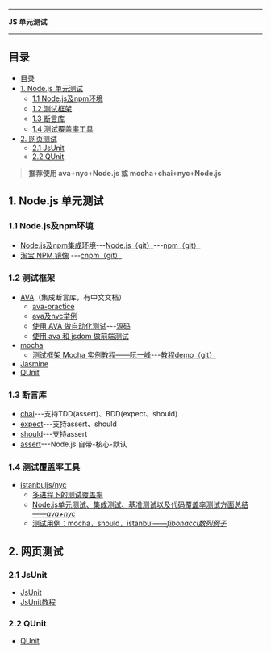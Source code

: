 ___
**JS 单元测试**
___
## 目录
<!-- TOC -->

- [目录](#目录)
- [1. Node.js 单元测试](#1-nodejs-单元测试)
    - [1.1 Node.js及npm环境](#11-nodejs及npm环境)
    - [1.2 测试框架](#12-测试框架)
    - [1.3 断言库](#13-断言库)
    - [1.4 测试覆盖率工具](#14-测试覆盖率工具)
- [2. 网页测试](#2-网页测试)
    - [2.1 JsUnit](#21-jsunit)
    - [2.2 QUnit](#22-qunit)

<!-- /TOC -->

>**推荐使用 ava+nyc+Node.js 或 mocha+chai+nyc+Node.js**

## 1. Node.js 单元测试

### 1.1 Node.js及npm环境 

 * [Node.js及npm集成环境](https://github.com/mochajs/mocha)---[Node.js（git）](https://github.com/nodejs/node)---[npm（git）](https://github.com/npm/npm)
 * [淘宝 NPM 镜像](https://npm.taobao.org) ---[cnpm（git）](https://github.com/cnpm/cnpm)
 
### 1.2 测试框架 

 * [AVA](https://github.com/avajs/ava-docs/blob/master/zh_CN/readme.md)（集成断言库，有中文文档） 
     * [ava-practice](http://i5ting.github.io/ava-practice/)
     * [ava及nyc举例](http://blog.csdn.net/dongshaoshuai/article/details/51684256)
     * [使用 AVA 做自动化测试](http://www.bijishequ.com/detail/438720?p=)---[源码](https://github.com/Barrior/ava-testing-examples)
     * [使用 ava 和 jsdom 做前端测试](https://segmentfault.com/a/1190000005834279)
 * [mocha](https://github.com/mochajs/mocha) 
     * [测试框架 Mocha 实例教程——阮一峰](http://www.ruanyifeng.com/blog/2015/12/a-mocha-tutorial-of-examples.html)---[教程demo（git）](https://github.com/ruanyf/mocha-demos)
 * [Jasmine](https://jasmine.github.io/)
 * [QUnit](http://qunitjs.com/)

### 1.3 断言库 

 * [chai](https://github.com/chaijs/chai)---支持TDD(assert)、BDD(expect、should)
 * [expect](https://github.com/Automattic/expect.js)---支持assert、should
 * [should](https://github.com/shouldjs/should.js)---支持assert
 * [assert](https://nodejs.org/api/assert.html)---Node.js 自带-核心-默认

### 1.4 测试覆盖率工具 

 * [istanbuljs/nyc](https://github.com/istanbuljs/nyc)
     * [多进程下的测试覆盖率](http://taobaofed.org/blog/2015/12/15/nodejs-cluster-cov/)
     * [Node.js单元测试、集成测试、基准测试以及代码覆盖率测试方面总结——*ava+nyc*](http://ourjs.com/detail/5738493888feaf2d031d24fa)
     * [测试用例：mocha，should，istanbul——*fibonacci数列例子*](http://wiki.jikexueyuan.com/project/node-lessons/mocha-should-istanbul.html)
    
## 2. 网页测试

### 2.1 JsUnit
 * [JsUnit](http://www.jsunit.net/)
 * [JsUnit教程](http://www.javawebentry.com/html/639.html)

### 2.2 QUnit
 * [QUnit](http://qunitjs.com/)
